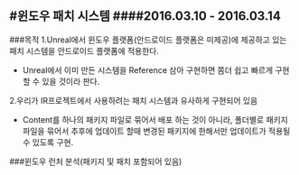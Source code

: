 #윈도우 패치 시스템
####2016.03.10 - 2016.03.14
---
###목적
1.Unreal에서 윈도우 플랫폼(안드로이드 플랫폼은 미제공)에 제공하고 있는 패치 시스템을 안드로이드 플랫폼에 적용한다.
- Unreal에서 이미 만든 시스템을 Reference 삼아 구현하면 쫌더 쉽고 빠르게 구현할 수 있을 것이라 판다.

2.우리가 IR프로젝트에서 사용하려는 패치 시스템과 유사하게 구현되어 있음
- Content를 하나의 패키지 파일로 묶어서 배포 하는 것이 아니라, 폴더별로 패키지 파일을 묶어서 추후에 업데이트 할때 변경된 패키지에 한해서만 업데이트가 적용될수 있도록 구현.

###윈도우 런처 분석(패키지 및 패치 포함되어 있음)
